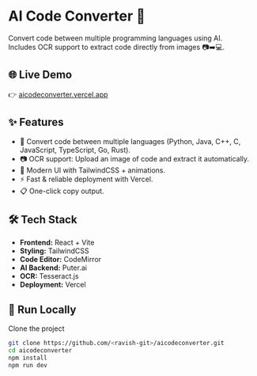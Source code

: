# AI Code Converter 🚀
Convert code between multiple programming languages using AI.  
Includes OCR support to extract code directly from images 📷➡️💻.

## 🌐 Live Demo
👉 [aicodeconverter.vercel.app](https://aicodeconverter.vercel.app)

## ✨ Features
- 🔄 Convert code between multiple languages (Python, Java, C++, C, JavaScript, TypeScript, Go, Rust).
- 📷 OCR support: Upload an image of code and extract it automatically.
- 🎨 Modern UI with TailwindCSS + animations.
- ⚡ Fast & reliable deployment with Vercel.
- 📋 One-click copy output.

## 🛠️ Tech Stack
- **Frontend:** React + Vite
- **Styling:** TailwindCSS
- **Code Editor:** CodeMirror
- **AI Backend:** Puter.ai
- **OCR:** Tesseract.js
- **Deployment:** Vercel

## 🚀 Run Locally

Clone the project
```bash
git clone https://github.com/<ravish-git>/aicodeconverter.git
cd aicodeconverter
npm install
npm run dev
```
